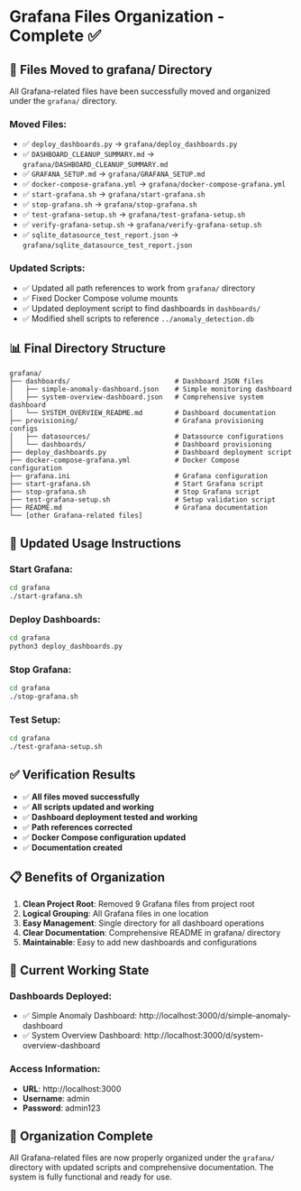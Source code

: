 # Grafana Files Organization - Complete ✅

## 📁 **Files Moved to grafana/ Directory**

All Grafana-related files have been successfully moved and organized under the `grafana/` directory.

### **Moved Files:**
- ✅ `deploy_dashboards.py` → `grafana/deploy_dashboards.py`
- ✅ `DASHBOARD_CLEANUP_SUMMARY.md` → `grafana/DASHBOARD_CLEANUP_SUMMARY.md`
- ✅ `GRAFANA_SETUP.md` → `grafana/GRAFANA_SETUP.md`
- ✅ `docker-compose-grafana.yml` → `grafana/docker-compose-grafana.yml`
- ✅ `start-grafana.sh` → `grafana/start-grafana.sh`
- ✅ `stop-grafana.sh` → `grafana/stop-grafana.sh`
- ✅ `test-grafana-setup.sh` → `grafana/test-grafana-setup.sh`
- ✅ `verify-grafana-setup.sh` → `grafana/verify-grafana-setup.sh`
- ✅ `sqlite_datasource_test_report.json` → `grafana/sqlite_datasource_test_report.json`

### **Updated Scripts:**
- ✅ Updated all path references to work from `grafana/` directory
- ✅ Fixed Docker Compose volume mounts
- ✅ Updated deployment script to find dashboards in `dashboards/`
- ✅ Modified shell scripts to reference `../anomaly_detection.db`

## 📊 **Final Directory Structure**

```
grafana/
├── dashboards/                          # Dashboard JSON files
│   ├── simple-anomaly-dashboard.json    # Simple monitoring dashboard
│   ├── system-overview-dashboard.json   # Comprehensive system dashboard
│   └── SYSTEM_OVERVIEW_README.md        # Dashboard documentation
├── provisioning/                        # Grafana provisioning configs
│   ├── datasources/                     # Datasource configurations
│   └── dashboards/                      # Dashboard provisioning
├── deploy_dashboards.py                 # Dashboard deployment script
├── docker-compose-grafana.yml           # Docker Compose configuration
├── grafana.ini                          # Grafana configuration
├── start-grafana.sh                     # Start Grafana script
├── stop-grafana.sh                      # Stop Grafana script
├── test-grafana-setup.sh                # Setup validation script
├── README.md                            # Grafana documentation
└── [other Grafana-related files]
```

## 🚀 **Updated Usage Instructions**

### **Start Grafana:**
```bash
cd grafana
./start-grafana.sh
```

### **Deploy Dashboards:**
```bash
cd grafana
python3 deploy_dashboards.py
```

### **Stop Grafana:**
```bash
cd grafana
./stop-grafana.sh
```

### **Test Setup:**
```bash
cd grafana
./test-grafana-setup.sh
```

## ✅ **Verification Results**

- ✅ **All files moved successfully**
- ✅ **All scripts updated and working**
- ✅ **Dashboard deployment tested and working**
- ✅ **Path references corrected**
- ✅ **Docker Compose configuration updated**
- ✅ **Documentation created**

## 📋 **Benefits of Organization**

1. **Clean Project Root**: Removed 9 Grafana files from project root
2. **Logical Grouping**: All Grafana files in one location
3. **Easy Management**: Single directory for all dashboard operations
4. **Clear Documentation**: Comprehensive README in grafana/ directory
5. **Maintainable**: Easy to add new dashboards and configurations

## 🎯 **Current Working State**

### **Dashboards Deployed:**
- ✅ Simple Anomaly Dashboard: http://localhost:3000/d/simple-anomaly-dashboard
- ✅ System Overview Dashboard: http://localhost:3000/d/system-overview-dashboard

### **Access Information:**
- **URL**: http://localhost:3000
- **Username**: admin
- **Password**: admin123

## 🎉 **Organization Complete**

All Grafana-related files are now properly organized under the `grafana/` directory with updated scripts and comprehensive documentation. The system is fully functional and ready for use.
